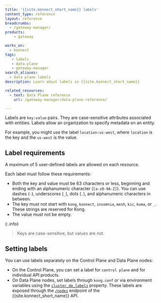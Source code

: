 ```yaml
---
title: '{{site.konnect_short_name}} labels'
content_type: reference
layout: reference
breadcrumbs:
  - /gateway-manager/
products:
    - gateway

works_on:
  - konnect
tags:
   - labels
   - data-plane
   - gateway-manager
search_aliases:
  - data plane labels
description: Learn about labels in {{site.konnect_short_name}}

related_resources:
  - text: Data Plane reference
    url: /gateway-manager/data-plane-reference/

---
```


Labels are `key:value` pairs. They are case-sensitive attributes associated with entities.
Labels allow an organization to specify metadata on an entity.

For example, you might use the label `location:us-west`, where `location` is the key and the `us-west` is the value.

## Label requirements

A maximum of 5 user-defined labels are allowed on each resource.

Each label must follow these requirements:
* Both the key and value must be 63 characters or less, beginning and ending with an alphanumeric character (`[a-z0-9A-Z]`). You can use dashes (`-`), underscores (`_`), dots (`.`), and alphanumeric characters in between.
* The key must not start with `kong`, `konnect`, `insomnia`, `mesh`, `kic`, `kuma`, or `_`. These strings are reserved for Kong.
* The value must not be empty.

{:.info}
> Keys are case-sensitive, but values are not.


## Setting labels

You can use labels separately on the Control Plane and Data Plane nodes:
* On the Control Plane, you can set a label for `control plane` and for individual API products.
* On Data Plane nodes, set labels through `kong.conf` or via environment variables using the [`cluster_dp_labels`](/gateway/configuration/#cluster-dp-labels) property.
These labels are exposed through the [`/nodes`](/api/konnect/control-planes-config/#/operations/list-dataplane-nodes) endpoint of the {{site.konnect_short_name}} API.
